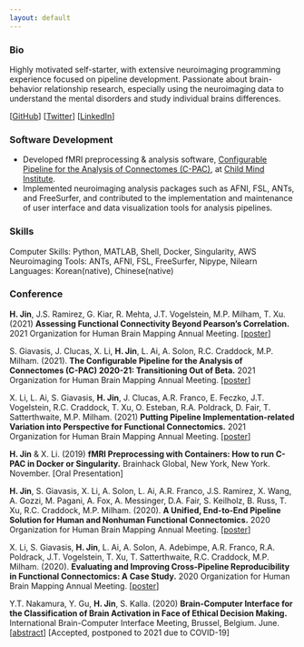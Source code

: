 ```yaml
---
layout: default
---
```


### Bio
Highly motivated self-starter, with extensive neuroimaging programming experience focused on pipeline development.
Passionate about brain-behavior relationship research, especially using the neuroimaging data to understand the mental disorders and study individual brains differences.

[[GitHub](https://github.com/HechengJin0)]
[[Twitter](https://twitter.com/Hecheng_Jin)]
[[LinkedIn](https://www.linkedin.com/in/hecheng-jin)]



### Software Development
- Developed fMRI preprocessing & analysis software, [Configurable Pipeline for the Analysis of Connectomes (C-PAC)](https://fcp-indi.github.io/), at [Child Mind Institute](https://childmind.org/center/computational-neuroimaging-lab/). 
- Implemented neuroimaging analysis packages such as AFNI, FSL, ANTs, and FreeSurfer, and contributed to the implementation and maintenance of user interface and data visualization tools for analysis pipelines. 

### Skills
Computer Skills: Python, MATLAB, Shell, Docker, Singularity, AWS
Neuroimaging Tools: ANTs, AFNI, FSL, FreeSurfer, Nipype, Nilearn
Languages: Korean(native), Chinese(native)



### Conference

**H. Jin**, J.S. Ramirez, G. Kiar, R. Mehta, J.T. Vogelstein, M.P. Milham, T. Xu. (2021) **Assessing Functional Connectivity Beyond Pearson’s Correlation.** 2021 Organization for Human Brain Mapping Annual Meeting. [[poster](/assets/poster/OHBM21_HJ_MGC_final.pdf)]

S. Giavasis, J. Clucas, X. Li, **H. Jin**, L. Ai,  A. Solon, R.C. Craddock, M.P. Milham. (2021). **The Configurable Pipeline for the Analysis of Connectomes (C-PAC) 2020-21: Transitioning Out of Beta.** 2021 Organization for Human Brain Mapping Annual Meeting. [[poster](/assets/poster/OHBM2021_CPAC.pdf)]

X. Li, L. Ai, S. Giavasis, **H. Jin**, J. Clucas, A.R. Franco, E. Feczko, J.T. Vogelstein, R.C. Craddock, T. Xu, O. Esteban, R.A. Poldrack, D. Fair, T. Satterthwaite, M.P. Milham. (2021) **Putting Pipeline Implementation-related Variation into Perspective for Functional Connectomics.** 2021 Organization for Human Brain Mapping Annual Meeting. [[poster](/assets/poster/OHBM2021_repro_poster.pdf)]

**H. Jin** & X. Li. (2019) **fMRI Preprocessing with Containers: How to run C-PAC in Docker or Singularity.** Brainhack Global, New York, New York. November. [Oral Presentation]

**H. Jin**, S. Giavasis, X. Li, A. Solon, L. Ai, A.R. Franco, J.S. Ramirez, X. Wang, A. Gozzi, M. Pagani, A. Fox, A. Messinger, D.A. Fair, S. Keilholz, B. Russ, T. Xu, R.C. Craddock, M.P. Milham. (2020). **A Unified, End-to-End Pipeline Solution for Human and Nonhuman Functional Connectomics.** 2020 Organization for Human Brain Mapping Annual Meeting. [[poster](/assets/poster/OHBM20_HJ.pdf)]

X. Li, S. Giavasis, **H. Jin**, L. Ai, A. Solon, A. Adebimpe, A.R. Franco, R.A. Poldrack, J.T. Vogelstein, T. Xu, T. Satterthwaite, R.C. Craddock, M.P. Milham. (2020). **Evaluating and Improving Cross-Pipeline Reproducibility in Functional Connectomics: A Case Study.** 2020 Organization for Human Brain Mapping Annual Meeting. [[poster](/assets/poster/OHBM20_XL.pdf)]

Y.T. Nakamura, Y. Gu, **H. Jin**, S. Kalla. (2020)  **Brain-Computer Interface for the Classification of Brain Activation in Face of Ethical Decision Making.** International Brain-Computer Interface Meeting, Brussel, Belgium. June. [[abstract](/assets/abstract/InternationalBCI2020.pdf)] [Accepted, postponed to 2021 due to COVID-19]

<!-- ## Publications

M.P. Milham, **H. Jin** , X. Li, Giavasis, S., et al. **Assessing and Overcoming Pipeline-Related Variation in Functional Connectomics.** (in prep)


M.P. Milham, **H. Jin** , S. Giavasis, X. Li, A. Solon, L. Ai, A.R. Franco, J.S. Ramirez, X. Wang, A. Gozzi, M. Pagani, A. Fox, A. Messinger, D.A. Fair, S. Keilholz, B. Russ, T. Xu, R.C. Craddock, et al. **A Unified, End-to-End Pipeline Solution for Human and Nonhuman Functional Connectomics.** (in prep)
 -->


